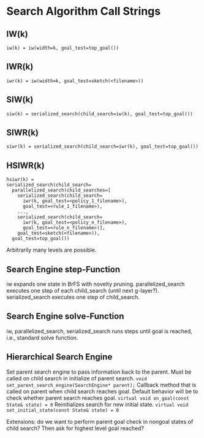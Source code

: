 # Search Algorithm Call Strings

## IW(k)
`iw(k) = iw(width=k, goal_test=top_goal())`

## IWR(k)
`iwr(k) = iw(width=k, goal_test=sketch(<filename>))`

## SIW(k)
`siw(k) = serialized_search(child_search=iw(k), goal_test=top_goal())`

## SIWR(k)
`siwr(k) = serialized_search(child_search=iwr(k), goal_test=top_goal())`

## HSIWR(k)
```
hsiwr(k) =
serialized_search(child_search=
  parallelized_search(child_searches=[
    serialized_search(child_search=
      iwr(k, goal_test=<policy_1_filename>),
      goal_test=<rule_1_filename>),
    ...,
    serialized_search(child_search=
      iwr(k, goal_test=<policy_n_filename>),
      goal_test=<rule_n_filename>)],
    goal_test=sketch(<filename>)),
  goal_test=top_goal())
```
Arbitrarily many levels are possible.

## Search Engine step-Function

iw expands one state in BrFS with novelty pruning.
parallelized_search executes one step of each child_search (until next g-layer?).
serialized_search executes one step of child_search.

## Search Engine solve-Function
iw, parallelized_search, serialized_search runs steps until goal is reached, i.e., standard solve function.

## Hierarchical Search Engine
Set parent search engine to pass information back to the parent. Must be called on child search in initialize of parent search.
```void set_parent_search_engine(SearchEngine* parent);```
Callback method that is called on parent when child search reaches goal. Default behavior will be to check whether parent search reaches goal.
```virtual void on_goal(const State& state) = 0```
Reinitializes search for new initial state.
```virtual void set_initial_state(const State& state) = 0```

Extensions: do we want to perform parent goal check in nongoal states of child search? Then ask for highest level goal reached?
